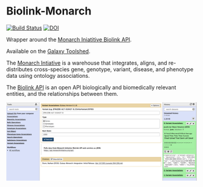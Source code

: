 # Biolink-Monarch

[![Build Status](https://travis-ci.org/nathandunn/biolink-monarch.svg?branch=master)](https://travis-ci.org/nathandunn/biolink-monarch)
[![DOI](https://zenodo.org/badge/94568425.svg)](https://zenodo.org/badge/latestdoi/94568425)


Wrapper around the [Monarch Iniatitive Biolink API](https://api.monarchinitiative.org/api/). 

Available on the [Galaxy Toolshed](https://toolshed.g2.bx.psu.edu/repository?repository_id=c46e72ccdb506940).

The [Monarch Intiative](https://monarchinitiative.org/) is a warehouse that integrates, aligns, and re-distributes cross-species gene, genotype, variant, disease, and phenotype data using ontology associations.

The [Biolink API](https://github.com/biolink/biolink-api) is an open API  biologically and biomedically relevant entities, and the relationships between them.



![Screen Shot](images/ScreenShot1.png)


